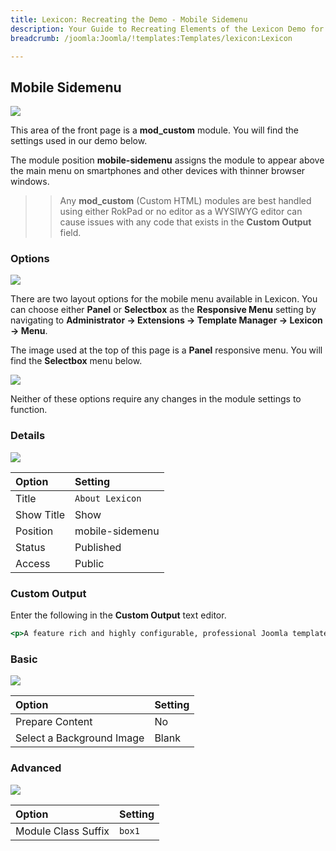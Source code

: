 ```yaml
---
title: Lexicon: Recreating the Demo - Mobile Sidemenu
description: Your Guide to Recreating Elements of the Lexicon Demo for Joomla
breadcrumb: /joomla:Joomla/!templates:Templates/lexicon:Lexicon

---
```


Mobile Sidemenu
-----

![][demo]

This area of the front page is a **mod_custom** module. You will find the settings used in our demo below.

The module position **mobile-sidemenu** assigns the module to appear above the main menu on smartphones and other devices with thinner browser windows.

>> Any **mod_custom** (Custom HTML) modules are best handled using either RokPad or no editor as a WYSIWYG editor can cause issues with any code that exists in the **Custom Output** field.

### Options

![][demo7]

There are two layout options for the mobile menu available in Lexicon. You can choose either **Panel** or **Selectbox** as the **Responsive Menu** setting by navigating to **Administrator -> Extensions -> Template Manager -> Lexicon -> Menu**.

The image used at the top of this page is a **Panel** responsive menu. You will find the **Selectbox** menu below.

![][demo6]

Neither of these options require any changes in the module settings to function.

### Details

![][demo2]

| Option     | Setting          |  
| :--------- | :--------------- |  
| Title      | `About Lexicon`  |  
| Show Title | Show             |  
| Position   | mobile-sidemenu  |  
| Status     | Published        |  
| Access     | Public           |  

### Custom Output

Enter the following in the **Custom Output** text editor.

~~~ .html
<p>A feature rich and highly configurable, professional Joomla template.</p>
~~~

### Basic

![][demo3]

| Option                    | Setting |  
| :------------------------ | :------ |  
| Prepare Content           | No      |  
| Select a Background Image | Blank   |

### Advanced

![][demo4]

| Option              | Setting |  
| :------------------ | :------ |  
| Module Class Suffix | `box1`  |  

[demo]: assets/mobilemenu.jpeg
[demo2]: assets/mobilemenu_1.jpeg
[demo3]: assets/mobilemenu_2.jpeg
[demo4]: assets/mobilemenu_3.jpeg
[demo6]: assets/mobilemenu_4.jpg
[demo7]: assets/mobilemenu_5.jpg

